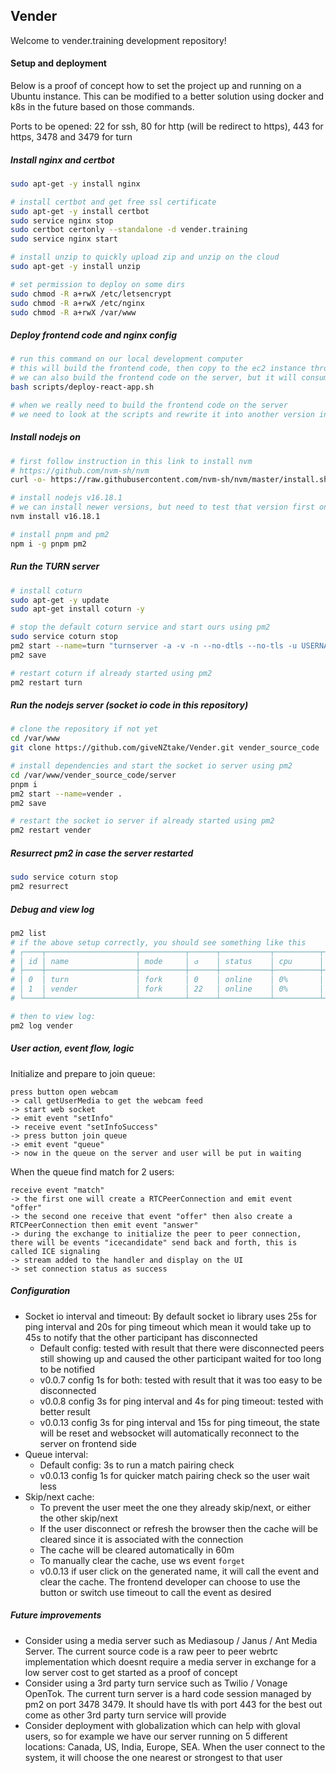 ## Vender

Welcome to vender.training development repository!

#### Setup and deployment

Below is a proof of concept how to set the project up and running on a Ubuntu instance. This can be modified to a better solution using docker and k8s in the future based on those commands.

Ports to be opened: 22 for ssh, 80 for http (will be redirect to https), 443 for https, 3478 and 3479 for turn

##### Install nginx and certbot

```sh
sudo apt-get -y install nginx

# install certbot and get free ssl certificate
sudo apt-get -y install certbot
sudo service nginx stop
sudo certbot certonly --standalone -d vender.training
sudo service nginx start

# install unzip to quickly upload zip and unzip on the cloud
sudo apt-get -y install unzip

# set permission to deploy on some dirs
sudo chmod -R a+rwX /etc/letsencrypt
sudo chmod -R a+rwX /etc/nginx
sudo chmod -R a+rwX /var/www
```

##### Deploy frontend code and nginx config

```sh
# run this command on our local development computer
# this will build the frontend code, then copy to the ec2 instance through ssh
# we can also build the frontend code on the server, but it will consume a lot of cpu/memory
bash scripts/deploy-react-app.sh

# when we really need to build the frontend code on the server
# we need to look at the scripts and rewrite it into another version instead
```

##### Install nodejs on

```sh
# first follow instruction in this link to install nvm
# https://github.com/nvm-sh/nvm
curl -o- https://raw.githubusercontent.com/nvm-sh/nvm/master/install.sh | bash

# install nodejs v16.18.1
# we can install newer versions, but need to test that version first on our local
nvm install v16.18.1

# install pnpm and pm2
npm i -g pnpm pm2
```

##### Run the TURN server

```sh
# install coturn
sudo apt-get -y update
sudo apt-get install coturn -y

# stop the default coturn service and start ours using pm2
sudo service coturn stop
pm2 start --name=turn "turnserver -a -v -n --no-dtls --no-tls -u USERNAME:PASSWORD -r 000"
pm2 save

# restart coturn if already started using pm2
pm2 restart turn
```

##### Run the nodejs server (socket io code in this repository)

```sh
# clone the repository if not yet
cd /var/www
git clone https://github.com/giveNZtake/Vender.git vender_source_code

# install dependencies and start the socket io server using pm2
cd /var/www/vender_source_code/server
pnpm i
pm2 start --name=vender .
pm2 save

# restart the socket io server if already started using pm2
pm2 restart vender
```

##### Resurrect pm2 in case the server restarted

```sh
sudo service coturn stop
pm2 resurrect
```

##### Debug and view log

```sh
pm2 list
# if the above setup correctly, you should see something like this
# ┌────┬────────────────────┬──────────┬──────┬───────────┬──────────┬──────────┐
# │ id │ name               │ mode     │ ↺    │ status    │ cpu      │ memory   │
# ├────┼────────────────────┼──────────┼──────┼───────────┼──────────┼──────────┤
# │ 0  │ turn               │ fork     │ 0    │ online    │ 0%       │ 11.3mb   │
# │ 1  │ vender             │ fork     │ 22   │ online    │ 0%       │ 174.6mb  │
# └────┴────────────────────┴──────────┴──────┴───────────┴──────────┴──────────┘

# then to view log:
pm2 log vender
```

##### User action, event flow, logic

Initialize and prepare to join queue:

```
press button open webcam
-> call getUserMedia to get the webcam feed
-> start web socket
-> emit event "setInfo"
-> receive event "setInfoSuccess"
-> press button join queue
-> emit event "queue"
-> now in the queue on the server and user will be put in waiting
```

When the queue find match for 2 users:

```
receive event "match"
-> the first one will create a RTCPeerConnection and emit event "offer"
-> the second one receive that event "offer" then also create a RTCPeerConnection then emit event "answer"
-> during the exchange to initialize the peer to peer connection, there will be events "icecandidate" send back and forth, this is called ICE signaling
-> stream added to the handler and display on the UI
-> set connection status as success
```

##### Configuration

- Socket io interval and timeout: By default socket io library uses 25s for ping interval and 20s for ping timeout which mean it would take up to 45s to notify that the other participant has disconnected
  - Default config: tested with result that there were disconnected peers still showing up and caused the other participant waited for too long to be notified
  - v0.0.7 config 1s for both: tested with result that it was too easy to be disconnected
  - v0.0.8 config 3s for ping interval and 4s for ping timeout: tested with better result
  - v0.0.13 config 3s for ping interval and 15s for ping timeout, the state will be reset and websocket will automatically reconnect to the server on frontend side
- Queue interval:
  - Default config: 3s to run a match pairing check
  - v0.0.13 config 1s for quicker match pairing check so the user wait less
- Skip/next cache:
  - To prevent the user meet the one they already skip/next, or either the other skip/next
  - If the user disconnect or refresh the browser then the cache will be cleared since it is associated with the connection
  - The cache will be cleared automatically in 60m
  - To manually clear the cache, use ws event `forget`
  - v0.0.13 if user click on the generated name, it will call the event and clear the cache. The frontend developer can choose to use the button or switch use timeout to call the event as desired

##### Future improvements

- Consider using a media server such as Mediasoup / Janus / Ant Media Server. The current source code is a raw peer to peer webrtc implementation which doesnt require a media server in exchange for a low server cost to get started as a proof of concept
- Consider using a 3rd party turn service such as Twilio / Vonage OpenTok. The current turn server is a hard code session managed by pm2 on port 3478 3479. It should have tls with port 443 for the best out come as other 3rd party turn service will provide
- Consider deployment with globalization which can help with gloval users, so for example we have our server running on 5 different locations: Canada, US, India, Europe, SEA. When the user connect to the system, it will choose the one nearest or strongest to that user
